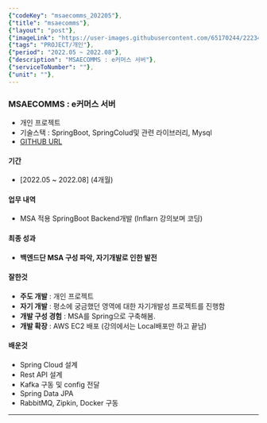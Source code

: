 ```yaml
---
{"codeKey": "msaecomms_202205"},
{"title": "msaecomms"},
{"layout": "post"},
{"imageLink": "https://user-images.githubusercontent.com/65170244/222345379-db443a34-9537-4bdd-8999-1061a0eed245.png"},
{"tags": "PROJECT/개인"},
{"period": "2022.05 ~ 2022.08"},
{"description": "MSAECOMMS : e커머스 서버"},
{"serviceToNumber": ""},
{"unit": ""},
---
```


### MSAECOMMS : e커머스 서버

- 개인 프로젝트
- 기술스택 : SpringBoot, SpringColud및 관련 라이브러리, Mysql
- [GITHUB URL](https://github.com/hwan2272/msa_ecomms.git)

#### 기간

- [2022.05 ~ 2022.08] (4개월)

#### 업무 내역

- MSA 적용 SpringBoot Backend개발 (Inflarn 강의보며 코딩)

#### 최종 성과

- **백엔드단 MSA 구성 파악, 자기개발로 인한 발전**

#### 잘한것

- **주도 개발** : 개인 프로젝트
- **자기 개발** : 평소에 궁금했던 영역에 대한 자기개발성 프로젝트를 진행함
- **개발 구성 경험** : MSA를 Spring으로 구축해봄.
- **개발 확장** : AWS EC2 배포 (강의에서는 Local배포만 하고 끝남)

#### 배운것

- Spring Cloud 설계
- Rest API 설계
- Kafka 구동 및 config 전달
- Spring Data JPA
- RabbitMQ, Zipkin, Docker 구동

---
